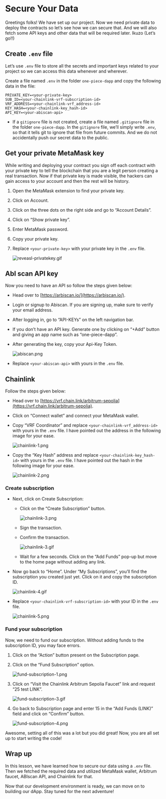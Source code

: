 # Secure Your Data

Greetings folks! We have set up our project. Now we need private data to deploy the contracts so let’s see how we can secure that. And we will also fetch some API keys and other data that will be required later. Ikuzo (Let’s go!!)

## Create `.env` file

Let’s use `.env` file to store all the secrets and important keys related to your project so we can access this data whenever and wherever.

Create a file named `.env` in the folder `one-piece-dapp` and copy the following data in the file:

```
PRIVATE_KEY=<your-private-key>
SUB_ID=<your-chainlink-vrf-subscription-id>
VRF_ADDRESS=<your-chainlink-vrf_address-id>
KEY_HASH=<your-chainlink-key_hash-id>
API_KEY=<your-abiscan-api>
```

- If a `gitignore` file is not created, create a file named `.gitignore` file in the folder `one-piece-dapp`. In the `gitignore` file, we’ll simply write `.env`, so that it tells git to ignore that file from future commits. And we do not accidentally push our secret data to the public.

## Get your private MetaMask key

While writing and deploying your contract you sign off each contract with your private key to tell the blockchain that you are a legit person creating a real transaction. Now if that private key is made visible, the hackers can gain access to your account and then the rest will be history.

1. Open the MetaMask extension to find your private key. 
2. Click on Account.
3. Click on the three dots on the right side and go to “Account Details”.
4. Click on “Show private key”.
5. Enter MetaMask password.
6. Copy your private key.
7. Replace `<your-private-key>` with your private key in the `.env` file.
    
    ![reveasl-privatekey.gif](https://github.com/0xmetaschool/Learning-Projects/blob/main/assests_for_all/one-piece-dapp/Secure%20Your%20Data/reveasl-privatekey.webp?raw=true)
    

## AbI scan API key

Now you need to have an API so follow the steps given below:

- Head over to [https://arbiscan.io/](https://arbiscan.io/).
- Login or signup to Abiscan. If you are signing up, make sure to verify your email address.
- After logging in, go to “API-KEYs” on the left navigation bar.
- If you don’t have an API key. Generate one by clicking on “+Add” button and giving an app name such as “one-piece-dapp”.
- After generating the key, copy your Api-Key Token.
    
    ![abiscan.png](https://github.com/0xmetaschool/Learning-Projects/blob/main/assests_for_all/one-piece-dapp/Secure%20Your%20Data/abiscan.webp?raw=true)
    
- Replace `<your-abiscan-api>` with yours in the `.env` file.

## Chainlink

Follow the steps given below:

- Head over to [https://vrf.chain.link/arbitrum-sepolia](https://vrf.chain.link/arbitrum-sepolia).
- Click on “Connect wallet” and connect your MetaMask wallet.
- Copy “VRF Coordinator” and replace `<your-chainlink-vrf_address-id>` with yours in the `.env` file. I have pointed out the address in the following image for your ease.
    
    ![chainlink-1.png](https://github.com/0xmetaschool/Learning-Projects/blob/main/assests_for_all/one-piece-dapp/Secure%20Your%20Data/chainlink-1.webp?raw=true)
    

- Copy the “Key Hash” address and replace `<your-chainlink-key_hash-id>` with yours in the `.env` file. I have pointed out the hash in the following image for your ease.
    
    ![chainlink-2.png](https://github.com/0xmetaschool/Learning-Projects/blob/main/assests_for_all/one-piece-dapp/Secure%20Your%20Data/chainlink-2.webp?raw=true)
    

### Create subscription

- Next, click on Create Subscription:
    - Click on the “Create Subscription” button.
        
        ![chainlink-3.png](https://github.com/0xmetaschool/Learning-Projects/blob/main/assests_for_all/one-piece-dapp/Secure%20Your%20Data/chainlink-3.webp?raw=true)
        
    - Sign the transaction.
    - Confirm the transaction.
        
        ![chainlink-3.gif](https://github.com/0xmetaschool/Learning-Projects/blob/main/assests_for_all/one-piece-dapp/Secure%20Your%20Data/chainlink-3.webp?raw=true)
        
    - Wait for a few seconds. Click on the “Add Funds” pop-up but move to the home page without adding any link.
- Now go back to “Home”. Under “My Subscriptions”, you’ll find the subscription you created just yet. Click on it and copy the subscription ID.
    
    ![chainlink-4.gif](https://github.com/0xmetaschool/Learning-Projects/blob/main/assests_for_all/one-piece-dapp/Secure%20Your%20Data/chainlink-4.webp?raw=true)
    
- Replace `<your-chainlink-vrf-subscription-id>` with your ID in the `.env` file.
    
    ![chainlink-5.png](https://github.com/0xmetaschool/Learning-Projects/blob/main/assests_for_all/one-piece-dapp/Secure%20Your%20Data/chainlink-5.webp?raw=true)
    
### Fund your subscription

Now, we need to fund our subscription. Without adding funds to the subscription ID, you may face errors.

1. Click on the “Action” button present on the Subscription page.
2. Click on the “Fund Subscription” option.
    
    ![fund-subscription-1.png](https://github.com/0xmetaschool/Learning-Projects/blob/main/assests_for_all/one-piece-dapp/Secure%20Your%20Data/fund-subscription-1.webp?raw=true)
    
3. Click on “Visit the Chainlink Arbitrum Sepolia Faucet” link and request “25 test LINK”.
    
    ![fund-subscription-3.gif](https://github.com/0xmetaschool/Learning-Projects/blob/main/assests_for_all/one-piece-dapp/Secure%20Your%20Data/fund-subscription-3.webp?raw=true)
    
4. Go back to Subscription page and enter 15 in the “Add Funds (LINK)” field and click on “Confirm” button.
    
    ![fund-subscription-4.png](https://github.com/0xmetaschool/Learning-Projects/blob/main/assests_for_all/one-piece-dapp/Secure%20Your%20Data/fund-subscription-4.webp?raw=true)
    
Awesome, setting all of this was a lot but you did great! Now, you are all set up to start writing the code!

## Wrap up

In this lesson, we have learned how to secure our data using a `.env` file. Then we fetched the required data and utilized MetaMask wallet, Arbitrum faucet, ABIscan API, and Chainlink for that. 

Now that our development environment is ready, we can move on to building our dApp. Stay tuned for the next adventure!